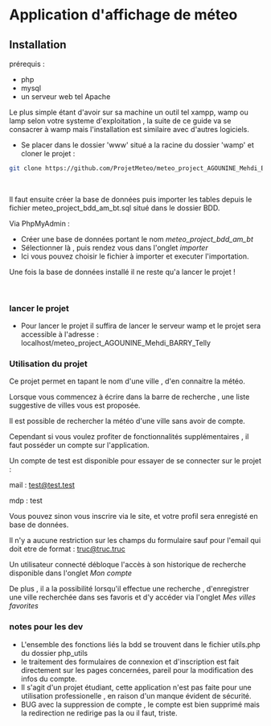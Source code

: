 # Application d'affichage de méteo

## Installation

prérequis :

- php
- mysql
- un serveur web tel Apache

Le plus simple étant d'avoir sur sa machine un outil tel xampp, wamp ou lamp selon votre systeme d'exploitation , la suite de ce guide va se consacrer à wamp mais l'installation est similaire avec d'autres logiciels.

- Se placer dans le dossier 'www' situé a la racine du dossier 'wamp' et cloner le projet : 
```sh
git clone https://github.com/ProjetMeteo/meteo_project_AGOUNINE_Mehdi_BARRY_Telly.git
```
<br>

Il faut ensuite créer la base de données puis importer les tables depuis le fichier meteo_project_bdd_am_bt.sql situé dans le dossier BDD.

Via PhpMyAdmin : 



- Créer une base de données portant le nom <i>meteo_project_bdd_am_bt</i>
- Sélectionner là , puis rendez vous dans l'onglet <i>importer</i>
- Ici vous pouvez choisir le fichier à importer et executer l'importation.

Une fois la base de données installé il ne reste qu'a lancer le projet !

<br>

### lancer le projet

- Pour lancer le projet il suffira de lancer le serveur wamp et le projet sera
accessible à l'adresse : localhost/meteo_project_AGOUNINE_Mehdi_BARRY_Telly

### Utilisation du projet

Ce projet permet en tapant le nom d'une ville , d'en connaitre la météo.

Lorsque vous commencez à écrire dans la barre de recherche , une liste suggestive de villes vous est proposée.

Il est possible de rechercher la météo d'une ville sans avoir de compte.

Cependant si vous voulez profiter de fonctionnalités supplémentaires , il faut posséder un compte sur l'application.

Un compte de test est disponible pour essayer de se connecter sur le projet :

mail : test@test.test

mdp : test

Vous pouvez sinon vous inscrire via le site, et votre profil sera enregisté en base de données.

Il n'y a aucune restriction sur les champs du formulaire sauf pour l'email qui doit etre de format :
truc@truc.truc

Un utilisateur connecté débloque l'accès à son historique de recherche disponible dans l'onglet <i>Mon compte</i>

De plus , il a la possibilité lorsqu'il effectue une recherche , d'enregistrer une ville recherchée dans ses favoris et d'y accéder via l'onglet <i>Mes villes favorites</i>

### notes pour les dev

- L'ensemble des fonctions liés la bdd se trouvent dans le fichier utils.php du dossier php_utils
- le traitement des formulaires de connexion et d'inscription est fait directement sur les pages concernées, pareil pour la modification des infos du compte.
- Il s'agit d'un projet étudiant, cette application n'est pas faite pour une utilisation professionelle , en raison d'un manque évident de sécurité.
- BUG avec la suppression de compte , le compte est bien supprimé mais la redirection ne redirige pas la ou il faut, triste.